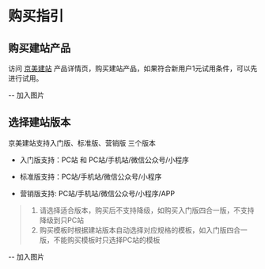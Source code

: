 # 购买指引

## 购买建站产品

访问 [京美建站](https://www.jdcloud.com/cn/products/jdcloud-site-short) 产品详情页，购买建站产品，如果符合新用户1元试用条件，可以先进行试用。




-- 加入图片






   
## 选择建站版本
   
京美建站支持入门版、标准版、营销版 三个版本

- 入门版支持：PC站 和 PC站/手机站/微信公众号/小程序

- 标准版支持：PC站/手机站/微信公众号/小程序

- 营销版支持: PC站/手机站/微信公众号/小程序/APP

> 1. 请选择适合版本，购买后不支持降级，如购买入门版四合一版，不支持降级到只PC站
> 2. 购买模板时根据建站版本自动选择对应规格的模板，如入门版四合一版，不能购买模板时只选择PC站的模板





-- 加入图片

